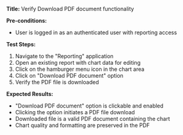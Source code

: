**Title:** Verify Download PDF document functionality

**Pre-conditions:**
* User is logged in as an authenticated user with reporting access

**Test Steps:**
1. Navigate to the "Reporting" application
2. Open an existing report with chart data for editing
3. Click on the hamburger menu icon in the chart area
4. Click on "Download PDF document" option
5. Verify the PDF file is downloaded

**Expected Results:**
* "Download PDF document" option is clickable and enabled
* Clicking the option initiates a PDF file download
* Downloaded file is a valid PDF document containing the chart
* Chart quality and formatting are preserved in the PDF